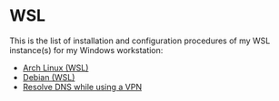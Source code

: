 # WSL

This is the list of installation and configuration procedures of my WSL instance(s) for my Windows workstation:

- [Arch Linux (WSL)](https://github.com/Antiz96/Linux-Desktop/blob/main/WSL/Arch-Linux-WSL.md)
- [Debian (WSL)](https://github.com/Antiz96/Linux-Desktop/blob/main/WSL/Debian-WSL.md)
- [Resolve DNS while using a VPN](https://github.com/Antiz96/Linux-Desktop/blob/main/WSL/Resolve_DNS_Using_VPN.md)
